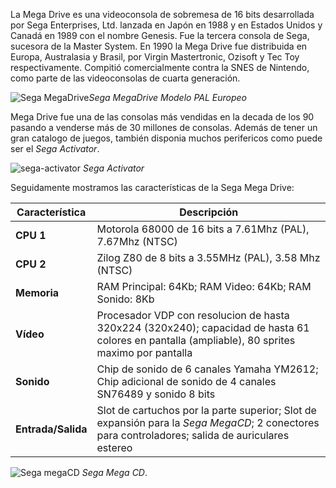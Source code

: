 La Mega Drive es una videoconsola de sobremesa de 16 bits desarrollada por Sega Enterprises, Ltd. lanzada en Japón en 1988 y en Estados Unidos y Canadá en 1989 con el nombre Genesis. Fue la tercera consola de Sega, sucesora de la Master System. En 1990 la Mega Drive fue distribuida en Europa, Australasia y Brasil, por Virgin Mastertronic, Ozisoft y Tec Toy respectivamente. Compitió comercialmente contra la SNES de Nintendo, como parte de las videoconsolas de cuarta generación. 

![Sega MegaDrive](https://upload.wikimedia.org/wikipedia/commons/thumb/1/17/Sega-Mega-Drive-EU-Mk1-wController-FL.jpg/1280px-Sega-Mega-Drive-EU-Mk1-wController-FL.jpg)*Sega MegaDrive Modelo PAL Europeo*

Mega Drive fue una de las consolas más vendidas en la decada de los 90 pasando a venderse más de 30 millones de consolas. Además de tener un gran catalogo de juegos, también disponia muchos perifericos como puede ser el _Sega Activator_.

![sega-activator](https://i.blogs.es/875b62/activator_sega/1024_2000.jpg)
*Sega Activator*

Seguidamente mostramos las características de la Sega Mega Drive:

| Característica  | Descripción                                               |
|-----------------|-----------------------------------------------------------|
| **CPU 1**           | Motorola 68000 de 16 bits a 7.61Mhz (PAL), 7.67Mhz (NTSC) |
| **CPU 2**           | Zilog Z80 de 8 bits a 3.55MHz (PAL), 3.58 Mhz (NTSC)      |
| **Memoria**           | RAM Principal: 64Kb; RAM Video: 64Kb; RAM Sonido: 8Kb |
| **Vídeo**           | Procesador VDP con resolucion de hasta 320x224 (320x240); capacidad de hasta 61 colores en pantalla (ampliable), 80 sprites maximo por pantalla |
| **Sonido** | Chip de sonido de 6 canales Yamaha YM2612; Chip adicional de sonido de 4 canales SN76489 y sonido 8 bits|
| **Entrada/Salida** | Slot de cartuchos por la parte superior; Slot de expansión para la *Sega MegaCD*; 2 conectores para controladores; salida de auriculares estereo |

![Sega megaCD](https://upload.wikimedia.org/wikipedia/commons/thumb/0/0d/Sega_Mega-CD_II_%28PAL%29.jpg/800px-Sega_Mega-CD_II_%28PAL%29.jpg)
*Sega Mega CD*.
